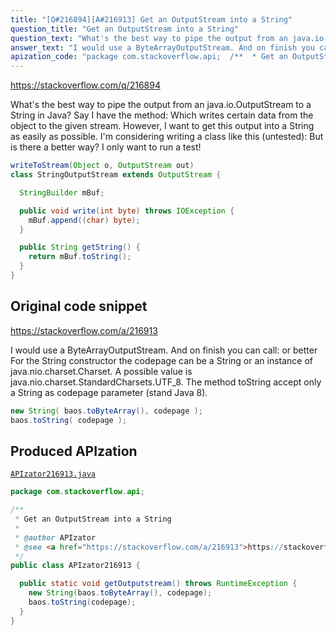 ```yaml
---
title: "[Q#216894][A#216913] Get an OutputStream into a String"
question_title: "Get an OutputStream into a String"
question_text: "What's the best way to pipe the output from an java.io.OutputStream to a String in Java? Say I have the method: Which writes certain data from the object to the given stream. However, I want to get this output into a String as easily as possible. I'm considering writing a class like this (untested): But is there a better way? I only want to run a test!"
answer_text: "I would use a ByteArrayOutputStream. And on finish you can call: or better For the String constructor the codepage can be a String or an instance of java.nio.charset.Charset. A possible value is java.nio.charset.StandardCharsets.UTF_8. The method toString accept only a String as codepage parameter (stand Java 8)."
apization_code: "package com.stackoverflow.api;  /**  * Get an OutputStream into a String  *  * @author APIzator  * @see <a href=\"https://stackoverflow.com/a/216913\">https://stackoverflow.com/a/216913</a>  */ public class APIzator216913 {    public static void getOutputstream() throws RuntimeException {     new String(baos.toByteArray(), codepage);     baos.toString(codepage);   } }"
---
```


https://stackoverflow.com/q/216894

What&#x27;s the best way to pipe the output from an java.io.OutputStream to a String in Java?
Say I have the method:
Which writes certain data from the object to the given stream. However, I want to get this output into a String as easily as possible.
I&#x27;m considering writing a class like this (untested):
But is there a better way? I only want to run a test!


```java
writeToStream(Object o, OutputStream out)
class StringOutputStream extends OutputStream {

  StringBuilder mBuf;

  public void write(int byte) throws IOException {
    mBuf.append((char) byte);
  }

  public String getString() {
    return mBuf.toString();
  }
}
```


## Original code snippet

https://stackoverflow.com/a/216913

I would use a ByteArrayOutputStream. And on finish you can call:
or better
For the String constructor the codepage can be a String or an instance of java.nio.charset.Charset. A possible value is java.nio.charset.StandardCharsets.UTF_8.
The method toString accept only a String as codepage parameter (stand Java 8).

```java
new String( baos.toByteArray(), codepage );
baos.toString( codepage );
```

## Produced APIzation

[`APIzator216913.java`](https://github.com/pasqualesalza/apization-temp-data/raw/master/apizations/java/APIzator216913.java)

```java
package com.stackoverflow.api;

/**
 * Get an OutputStream into a String
 *
 * @author APIzator
 * @see <a href="https://stackoverflow.com/a/216913">https://stackoverflow.com/a/216913</a>
 */
public class APIzator216913 {

  public static void getOutputstream() throws RuntimeException {
    new String(baos.toByteArray(), codepage);
    baos.toString(codepage);
  }
}

```